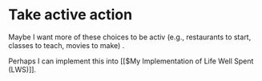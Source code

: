 # Take active action
Maybe I want more of these choices to be activ (e.g., restaurants to start, classes to teach, movies to make) .









Perhaps I can implement this into [[$My Implementation of Life Well Spent (LWS)]].

<!-- {BearID:A57B2DD1-AA17-40D6-907E-7832ABECFCF5-5248-000007E6865F965D} -->
